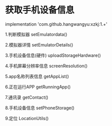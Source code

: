 # 获取手机设备信息
implementation 'com.github.hangwangyu:xzkj:1.+'

1.判断模拟器
setEmulatordata()


2.模拟器详情
setEmulatorDetails()


3.手机设备信息(硬件)
uploadStorageHardware()


4.手机屏幕分辨率信息
screenResolution()


5.app名称列表信息
getAppList()


6.正在运行APP
getRunningApp()


7.通讯录
getContact()


8.手机设备信息
setPhoneStorage()

9.定位
LocationUtils()

